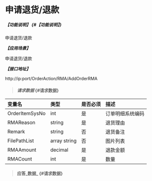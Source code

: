 # 申请退货/退款



##### _【功能说明】_ {#【功能说明】}

申请退货/退款

_**【应用场景】**_

申请退货/退款




_**【接口地址】**_

http://ip:port/OrderAction/RMA/AddOrderRMA

> #### _请求数据_ {#请求数据}

| 变量名 | 类型 | 是否必须 | 描述 |
| :--- | :--- | :--- | :--- |
| OrderItemSysNo | int | 是 | 订单明细系统编码 |
| RMAReason| string| 是 | 退货理由 |
| Remark | string | 否 | 退货备注 |
| FilePathList | array string | 否 | 图片列表 |
| RMAAmount| decimal| 是 | 退款金额 |
| RMACount| int | 是 | 数量 |











> #### 应答_数据_ {#请求数据}




